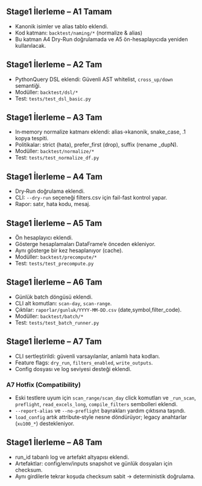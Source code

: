 ## Stage1 İlerleme – A1 Tamam
- Kanonik isimler ve alias tablo eklendi.
- Kod katmanı: `backtest/naming/*` (normalize & alias)
- Bu katman A4 Dry-Run doğrulamada ve A5 ön-hesaplayıcıda yeniden kullanılacak.

## Stage1 İlerleme – A2 Tam
- PythonQuery DSL eklendi: Güvenli AST whitelist, `cross_up/down` semantiği.
- Modüller: `backtest/dsl/*`
- Test: `tests/test_dsl_basic.py`

## Stage1 İlerleme – A3 Tam
- In‑memory normalize katmanı eklendi: alias→kanonik, snake_case, .1 kopya tespiti.
- Politikalar: strict (hata), prefer_first (drop), suffix (rename _dupN).
- Modüller: `backtest/normalize/*`
- Test: `tests/test_normalize_df.py`

## Stage1 İlerleme – A4 Tam
- Dry‑Run doğrulama eklendi.
- CLI: `--dry-run` seçeneği filters.csv için fail-fast kontrol yapar.
- Rapor: satır, hata kodu, mesaj.

## Stage1 İlerleme – A5 Tam
- Ön hesaplayıcı eklendi.
- Gösterge hesaplamaları DataFrame’e önceden ekleniyor.
- Aynı gösterge bir kez hesaplanıyor (cache).
- Modüller: `backtest/precompute/*`
- Test: `tests/test_precompute.py`

## Stage1 İlerleme – A6 Tam
- Günlük batch döngüsü eklendi.
- CLI alt komutları: `scan-day`, `scan-range`.
- Çıktılar: `raporlar/gunluk/YYYY-MM-DD.csv` (date,symbol,filter_code).
- Modüller: `backtest/batch/*`
- Test: `tests/test_batch_runner.py`

## Stage1 İlerleme – A7 Tam
- CLI sertleştirildi: güvenli varsayılanlar, anlamlı hata kodları.
- Feature flags: `dry_run`, `filters_enabled`, `write_outputs`.
- Config dosyası ve log seviyesi desteği eklendi.

### A7 Hotfix (Compatibility)
- Eski testlere uyum için `scan_range/scan_day` click komutları ve `_run_scan`, `preflight`, `read_excels_long`, `compile_filters` sembolleri eklendi.
- `--report-alias` ve `--no-preflight` bayrakları yardım çıktısına taşındı.
- `load_config` artık attribute‑style nesne döndürüyor; legacy anahtarlar (`xu100_*`) destekleniyor.

## Stage1 İlerleme – A8 Tam
- run_id tabanlı log ve artefakt altyapısı eklendi.
- Artefaktlar: config/env/inputs snapshot ve günlük dosyaları için checksum.
- Aynı girdilerle tekrar koşuda checksum sabit → deterministik doğrulama.

